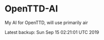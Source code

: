 # OpenTTD-AI
My AI for OpenTTD, will use primarily air

Latest backup: Sun Sep 15 02:21:01 UTC 2019
